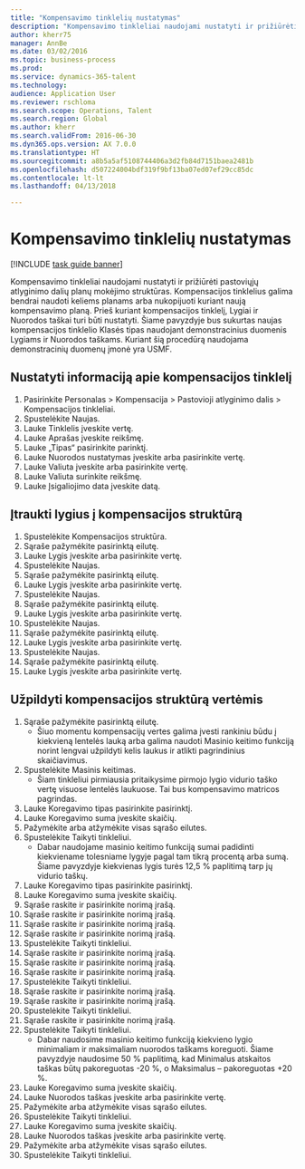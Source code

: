 ```yaml
--- 
title: "Kompensavimo tinklelių nustatymas"
description: "Kompensavimo tinkleliai naudojami nustatyti ir prižiūrėti pastoviųjų atlyginimo dalių planų mokėjimo struktūras."
author: kherr75
manager: AnnBe
ms.date: 03/02/2016
ms.topic: business-process
ms.prod: 
ms.service: dynamics-365-talent
ms.technology: 
audience: Application User
ms.reviewer: rschloma
ms.search.scope: Operations, Talent
ms.search.region: Global
ms.author: kherr
ms.search.validFrom: 2016-06-30
ms.dyn365.ops.version: AX 7.0.0
ms.translationtype: HT
ms.sourcegitcommit: a8b5a5af5108744406a3d2fb84d7151baea2481b
ms.openlocfilehash: d507224004bdf319f9bf13ba07ed07ef29cc85dc
ms.contentlocale: lt-lt
ms.lasthandoff: 04/13/2018

---
```

# <a name="set-up-compensation-grids"></a>Kompensavimo tinklelių nustatymas

[!INCLUDE [task guide banner](../../includes/task-guide-banner.md)]

Kompensavimo tinkleliai naudojami nustatyti ir prižiūrėti pastoviųjų atlyginimo dalių planų mokėjimo struktūras. Kompensacijos tinklelius galima bendrai naudoti keliems planams arba nukopijuoti kuriant naują kompensavimo planą.  Prieš kuriant kompensacijos tinklelį, Lygiai ir Nuorodos taškai turi būti nustatyti. Šiame pavyzdyje bus sukurtas naujas kompensacijos tinklelio Klasės tipas naudojant demonstracinius duomenis Lygiams ir Nuorodos taškams. Kuriant šią procedūrą naudojama demonstracinių duomenų įmonė yra USMF.


## <a name="set-up-information-about-the-compensation-grid"></a>Nustatyti informaciją apie kompensacijos tinklelį
1. Pasirinkite Personalas > Kompensacija > Pastovioji atlyginimo dalis > Kompensacijos tinkleliai.
2. Spustelėkite Naujas.
3. Lauke Tinklelis įveskite vertę.
4. Lauke Aprašas įveskite reikšmę.
5. Lauke „Tipas“ pasirinkite parinktį.
6. Lauke Nuorodos nustatymas įveskite arba pasirinkite vertę.
7. Lauke Valiuta įveskite arba pasirinkite vertę.
8. Lauke Valiuta surinkite reikšmę.
9. Lauke Įsigaliojimo data įveskite datą.

## <a name="add-levels-to-the-compensation-structure"></a>Įtraukti lygius į kompensacijos struktūrą
1. Spustelėkite Kompensacijos struktūra.
2. Sąraše pažymėkite pasirinktą eilutę.
3. Lauke Lygis įveskite arba pasirinkite vertę.
4. Spustelėkite Naujas.
5. Sąraše pažymėkite pasirinktą eilutę.
6. Lauke Lygis įveskite arba pasirinkite vertę.
7. Spustelėkite Naujas.
8. Sąraše pažymėkite pasirinktą eilutę.
9. Lauke Lygis įveskite arba pasirinkite vertę.
10. Spustelėkite Naujas.
11. Sąraše pažymėkite pasirinktą eilutę.
12. Lauke Lygis įveskite arba pasirinkite vertę.
13. Spustelėkite Naujas.
14. Sąraše pažymėkite pasirinktą eilutę.
15. Lauke Lygis įveskite arba pasirinkite vertę.

## <a name="fill-in-the-compensation-structure-with-values"></a>Užpildyti kompensacijos struktūrą vertėmis
1. Sąraše pažymėkite pasirinktą eilutę.
    * Šiuo momentu kompensacijų vertes galima įvesti rankiniu būdu į kiekvieną lentelės lauką arba galima naudoti Masinio keitimo funkciją norint lengvai užpildyti kelis laukus ir atlikti pagrindinius skaičiavimus.  
2. Spustelėkite Masinis keitimas.
    * Šiam tinkleliui pirmiausia pritaikysime pirmojo lygio vidurio taško vertę visuose lentelės laukuose. Tai bus kompensavimo matricos pagrindas.  
3. Lauke Koregavimo tipas pasirinkite pasirinktį.
4. Lauke Koregavimo suma įveskite skaičių.
5. Pažymėkite arba atžymėkite visas sąrašo eilutes.
6. Spustelėkite Taikyti tinkleliui.
    * Dabar naudojame masinio keitimo funkciją sumai padidinti kiekviename tolesniame lygyje pagal tam tikrą procentą arba sumą. Šiame pavyzdyje kiekvienas lygis turės 12,5 % paplitimą tarp jų vidurio taškų.  
7. Lauke Koregavimo tipas pasirinkite pasirinktį.
8. Lauke Koregavimo suma įveskite skaičių.
9. Sąraše raskite ir pasirinkite norimą įrašą.
10. Sąraše raskite ir pasirinkite norimą įrašą.
11. Sąraše raskite ir pasirinkite norimą įrašą.
12. Sąraše raskite ir pasirinkite norimą įrašą.
13. Spustelėkite Taikyti tinkleliui.
14. Sąraše raskite ir pasirinkite norimą įrašą.
15. Sąraše raskite ir pasirinkite norimą įrašą.
16. Sąraše raskite ir pasirinkite norimą įrašą.
17. Spustelėkite Taikyti tinkleliui.
18. Sąraše raskite ir pasirinkite norimą įrašą.
19. Sąraše raskite ir pasirinkite norimą įrašą.
20. Spustelėkite Taikyti tinkleliui.
21. Sąraše raskite ir pasirinkite norimą įrašą.
22. Spustelėkite Taikyti tinkleliui.
    * Dabar naudosime masinio keitimo funkciją kiekvieno lygio minimaliam ir maksimaliam nuorodos taškams koreguoti. Šiame pavyzdyje naudosime 50 % paplitimą, kad Minimalus atskaitos taškas būtų pakoreguotas -20 %, o Maksimalus – pakoreguotas +20 %.  
23. Lauke Koregavimo suma įveskite skaičių.
24. Lauke Nuorodos taškas įveskite arba pasirinkite vertę.
25. Pažymėkite arba atžymėkite visas sąrašo eilutes.
26. Spustelėkite Taikyti tinkleliui.
27. Lauke Koregavimo suma įveskite skaičių.
28. Lauke Nuorodos taškas įveskite arba pasirinkite vertę.
29. Pažymėkite arba atžymėkite visas sąrašo eilutes.
30. Spustelėkite Taikyti tinkleliui.



